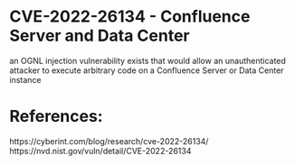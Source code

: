 <h1>CVE-2022-26134 - Confluence Server and Data Center</h1>

an OGNL injection vulnerability exists that would allow an unauthenticated attacker to execute arbitrary code on a Confluence Server or Data Center instance


<h1>References:</h1>
https://cyberint.com/blog/research/cve-2022-26134/
https://nvd.nist.gov/vuln/detail/CVE-2022-26134
